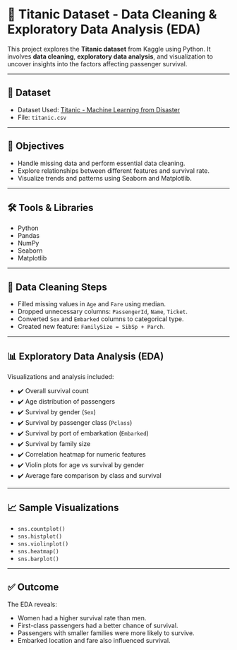 # 🚢 Titanic Dataset - Data Cleaning & Exploratory Data Analysis (EDA)

This project explores the **Titanic dataset** from Kaggle using Python. It involves **data cleaning**, **exploratory data analysis**, and visualization to uncover insights into the factors affecting passenger survival.

---

## 📁 Dataset

- Dataset Used: [Titanic - Machine Learning from Disaster](https://www.kaggle.com/datasets/brendan45774/test-file)
- File: `titanic.csv`

---

## 📌 Objectives

- Handle missing data and perform essential data cleaning.
- Explore relationships between different features and survival rate.
- Visualize trends and patterns using Seaborn and Matplotlib.

---

## 🛠️ Tools & Libraries

- Python
- Pandas
- NumPy
- Seaborn
- Matplotlib

---

## 🧹 Data Cleaning Steps

- Filled missing values in `Age` and `Fare` using median.
- Dropped unnecessary columns: `PassengerId`, `Name`, `Ticket`.
- Converted `Sex` and `Embarked` columns to categorical type.
- Created new feature: `FamilySize = SibSp + Parch`.

---

## 📊 Exploratory Data Analysis (EDA)

Visualizations and analysis included:
- ✔️ Overall survival count
- ✔️ Age distribution of passengers
- ✔️ Survival by gender (`Sex`)
- ✔️ Survival by passenger class (`Pclass`)
- ✔️ Survival by port of embarkation (`Embarked`)
- ✔️ Survival by family size
- ✔️ Correlation heatmap for numeric features
- ✔️ Violin plots for age vs survival by gender
- ✔️ Average fare comparison by class and survival

---

## 📈 Sample Visualizations

- `sns.countplot()`
- `sns.histplot()`
- `sns.violinplot()`
- `sns.heatmap()`
- `sns.barplot()`

---

## ✅ Outcome

The EDA reveals:
- Women had a higher survival rate than men.
- First-class passengers had a better chance of survival.
- Passengers with smaller families were more likely to survive.
- Embarked location and fare also influenced survival.


